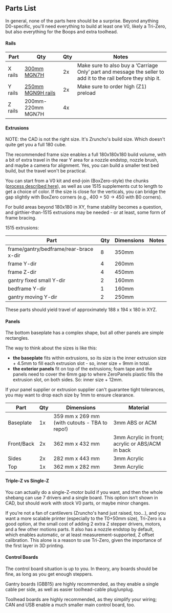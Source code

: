 ## Parts List

In general, none of the parts here should be a surprise.  Beyond anything D0-specific, you'll need everything to build at least one V0, likely a Tri-Zero, but also everything for the Boops and extra toolhead.

#### Rails

| Part | Qty | Qty | Notes |
| - | - | - | - |
| X rails | [300mm MGN7H](https://www.aliexpress.com/item/2251832694486732.html?) | 2x | Make sure to also buy a ‘Carriage Only’ part and message the seller to add it to the rail before they ship it. |
| Y rails | [250mm MGN9H rails](https://www.aliexpress.com/item/2251832586981749.htm) | 2x | Make sure to order high (Z1) preload |
| Z rails | 200mm-220mm MGN7H | 4x | |

#### Extrusions

NOTE: the CAD is not the right size.  It's Zruncho's build size.  Which doesn't quite get you a full 180 cube.

The recommended frame size enables a full 180x180x180 build volume, with a bit of extra travel in the rear Y area for a nozzle endstop, nozzle brush, and maybe a camera for alignment.  Yes, you can build a smaller test bed build, but the travel won't be practical.

You can start from a V0 kit and end-join (BoxZero-style) the chunks ([process described here](https://github.com/zruncho3d/BoxZero#assembly-notes)), as well as use 1515 supplements cut to length to get a choice of color.  If the size is close for the verticals, you can bridge the gap slightly with BoxZero corners (e.g., 400 + 50 -> 450 with B0 corners).

For build areas beyond 180x180 in XY, frame stability becomes a question, and girthier-than-1515 extrusions may be needed - or at least, some form of frame bracing.

1515 extrusions:

| Part | Qty | Dimensions | Notes |
| - | - | - | - |
| frame/gantry/bedframe/rear-brace x-dir | 8 | 350mm |
| frame Y-dir | 4 | 260mm |
| frame Z-dir | 4 | 450mm |
| gantry fixed small Y-dir | 2 | 160mm |
| bedframe Y-dir | 1 | 160mm |
| gantry moving Y-dir | 2 | 250mm |

These parts should yield travel of approximately 188 x 194 x 180 in XYZ.

#### Panels

The bottom baseplate has a complex shape, but all other panels are simple rectangles.

The way to think about the sizes is like this:
* **the baseplate** fits within extrusions, so its size is the inner extrusion size + 4.5mm to fill each extrusion slot - so, inner size + 9mm in total.
* **the exterior panels** fit on top of the extrusions; foam tape and the panels need to cover the 6mm gap to where ZeroPanels plastic fills the extrusion slot, on both sides.  So: inner size + 12mm.

If your panel supplier or extrusion supplier can't guarantee tight tolerances, you may want to drop each size by 1mm to ensure clearance.

| Part | Qty | Dimensions | Material |
| - | - | - | - |
| Baseplate | 1x | 359 mm x 269 mm (with cutouts - TBA to repo!) | 3mm ABS or ACM |
| Front/Back | 2x | 362 mm x 432 mm | 3mm Acrylic in front; acrylic or ABS/ACM in back |
| Sides | 2x | 282 mm x 443 mm | 3mm Acrylic |
| Top | 1x | 362 mm x 282 mm | 3mm Acrylic |

#### Triple-Z vs Single-Z

You can actually do a single-Z-motor build if you want, and then the whole shebang can use 7 drivers and a single board.  This option isn’t shown in CAD, but should work with stock V0 parts, or maybe minor changes.

If you’re not a fan of cantilevers (Zruncho's hand just raised, too...), and you want a more scalable printer (especially to the T0+50mm size), Tri-Zero is a good option, at the small cost of adding 2 extra Z stepper drivers, motors, and a few other motions parts.  It also has a nozzle endstop by default, which enables automatic, or at least measurement-supported, Z offset calibration.  This alone is a reason to use Tri-Zero, given the importance of the first layer in 3D printing.

#### Control Boards

The control board situation is up to you.  In theory, any boards should be fine, as long as you get enough steppers.  

Gantry boards (GBB15) are highly recommended, as they enable a single cable per side, as well as easier toolhead-cable plug/unplug.

Toolhead boards are highly recommended, as they simplify your wiring; CAN and USB enable a much smaller main control board, too.
